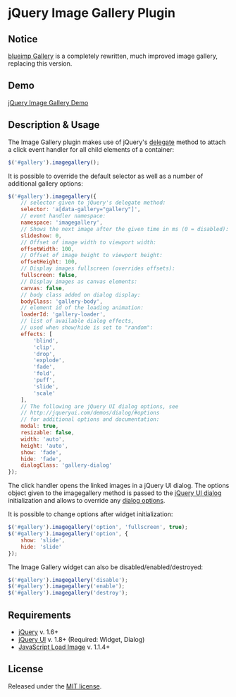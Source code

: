 # jQuery Image Gallery Plugin

## Notice
[blueimp Gallery](http://blueimp.github.io/Gallery/) is a completely rewritten, much improved image gallery, replacing this version.

## Demo
[jQuery Image Gallery Demo](http://blueimp.github.io/jQuery-Image-Gallery/)

## Description & Usage
The Image Gallery plugin makes use of jQuery's 
[delegate](http://api.jquery.com/delegate/) method to attach
a click event handler for all child elements of a container:

```js
$('#gallery').imagegallery();
```
    
It is possible to override the default selector as well as a number of
additional gallery options:

```js
$('#gallery').imagegallery({
    // selector given to jQuery's delegate method:
    selector: 'a[data-gallery="gallery"]',
    // event handler namespace:
    namespace: 'imagegallery',
    // Shows the next image after the given time in ms (0 = disabled):
    slideshow: 0,
    // Offset of image width to viewport width:
    offsetWidth: 100,
    // Offset of image height to viewport height:
    offsetHeight: 100,
    // Display images fullscreen (overrides offsets):
    fullscreen: false,
    // Display images as canvas elements:
    canvas: false,
    // body class added on dialog display:
    bodyClass: 'gallery-body',
    // element id of the loading animation:
    loaderId: 'gallery-loader',
    // list of available dialog effects,
    // used when show/hide is set to "random":
    effects: [
        'blind',
        'clip',
        'drop',
        'explode',
        'fade',
        'fold',
        'puff',
        'slide',
        'scale'
    ],
    // The following are jQuery UI dialog options, see
    // http://jqueryui.com/demos/dialog/#options
    // for additional options and documentation:
    modal: true,
    resizable: false,
    width: 'auto',
    height: 'auto',
    show: 'fade',
    hide: 'fade',
    dialogClass: 'gallery-dialog'
});
```

The click handler opens the linked images in a jQuery UI dialog.
The options object given to the imagegallery method is passed to the
[jQuery UI dialog](http://jqueryui.com/demos/dialog/) initialization
and allows to override any
[dialog options](http://jqueryui.com/demos/dialog/#options).

It is possible to change options after widget initialization:

```js
$('#gallery').imagegallery('option', 'fullscreen', true);
$('#gallery').imagegallery('option', {
    show: 'slide',
    hide: 'slide'
});
```

The Image Gallery widget can also be disabled/enabled/destroyed:

```js
$('#gallery').imagegallery('disable');
$('#gallery').imagegallery('enable');
$('#gallery').imagegallery('destroy');
```

## Requirements
* [jQuery](http://jquery.com/) v. 1.6+
* [jQuery UI](http://jqueryui.com/) v. 1.8+ (Required: Widget, Dialog)
* [JavaScript Load Image](https://github.com/blueimp/JavaScript-Load-Image) v. 1.1.4+

## License
Released under the [MIT license](http://www.opensource.org/licenses/MIT).
